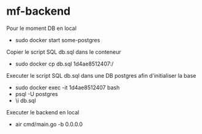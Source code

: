 # mf-backend

Pour le moment DB en local
- sudo docker start some-postgres

Copier le script SQL db.sql dans le conteneur
- sudo docker cp db.sql 1d4ae8512407:/

Executer le script SQL db.sql dans une DB postgres afin d'initialiser la base
- sudo docker exec -it 1d4ae8512407 bash
- psql -U postgres
- \i db.sql

Executer le backend en local
- air cmd/main.go -b 0.0.0.0